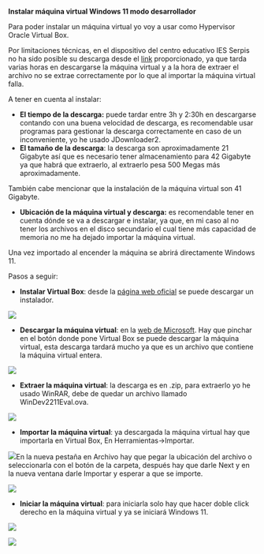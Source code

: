 ﻿**Instalar máquina virtual Windows 11 modo desarrollador**

Para poder instalar un máquina virtual yo voy a usar como Hypervisor Oracle Virtual Box.

Por limitaciones técnicas, en el dispositivo del centro educativo IES Serpis no ha sido posible su descarga desde el [link](https://developer.microsoft.com/es-es/windows/downloads/virtual-machines/) proporcionado, ya que tarda varias horas en descargarse la máquina virtual y a la hora de extraer el archivo no se extrae correctamente por lo que al importar la máquina virtual falla.

A tener en cuenta al instalar:

- **El tiempo de la descarga:** puede tardar entre 3h y 2:30h en descargarse contando con una buena velocidad de descarga, es recomendable usar programas para gestionar la descarga correctamente en caso de un inconveniente, yo he usado JDownloader2.
- **El tamaño de la descarga**: la descarga son aproximadamente 21 Gigabyte así que es necesario tener almacenamiento para 42  Gigabyte ya que habrá que extraerlo, al extraerlo pesa 500 Megas más aproximadamente.

También cabe mencionar que la instalación de la máquina virtual son 41 Gigabyte.

- **Ubicación de la máquina virtual y descarga:** es recomendable tener en cuenta dónde se va a descargar e instalar, ya que, en mi caso al no tener los archivos en el disco secundario el cual tiene más capacidad de memoria no me ha dejado importar la máquina virtual.

Una vez importado al encender la máquina se abrirá directamente Windows 11.

Pasos a seguir:

- **Instalar Virtual Box**: desde la [página web oficial](https://www.virtualbox.org/wiki/Downloads) se puede descargar un instalador.

![](Aspose.Words.d0b79db4-066f-4e91-ae1b-795f2e21acc5.001.png)

- **Descargar la máquina virtual**: en la [web de Microsoft](https://developer.microsoft.com/es-es/windows/downloads/virtual-machines/). Hay que pinchar en el botón donde pone Virtual Box se puede descargar la máquina virtual, esta descarga tardará mucho ya que es un archivo que contiene la máquina virtual entera.

![](Aspose.Words.d0b79db4-066f-4e91-ae1b-795f2e21acc5.002.png)

- **Extraer la máquina virtual**: la descarga es en .zip, para extraerlo yo he usado WinRAR, debe de quedar un archivo llamado WinDev2211Eval.ova.

![](Aspose.Words.d0b79db4-066f-4e91-ae1b-795f2e21acc5.003.png)

- **Importar la máquina virtual**: ya descargada la máquina virtual hay que importarla en Virtual Box, En Herramientas→Importar.

![](Aspose.Words.d0b79db4-066f-4e91-ae1b-795f2e21acc5.004.png)En la nueva pestaña en Archivo hay que pegar la ubicación del archivo o seleccionarla con el botón de la carpeta, después hay que darle Next y en la nueva ventana darle Importar y esperar a que se importe.

![](Aspose.Words.d0b79db4-066f-4e91-ae1b-795f2e21acc5.005.png)

- **Iniciar la máquina virtual**: para iniciarla solo hay que hacer doble click derecho en la máquina virtual y ya se iniciará Windows 11.

![](Aspose.Words.d0b79db4-066f-4e91-ae1b-795f2e21acc5.006.png)

![](Aspose.Words.d0b79db4-066f-4e91-ae1b-795f2e21acc5.007.png)
